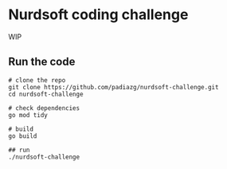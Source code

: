 # Nurdsoft coding challenge

WIP

## Run the code
```shell
# clone the repo
git clone https://github.com/padiazg/nurdsoft-challenge.git
cd nurdsoft-challenge

# check dependencies
go mod tidy

# build
go build

## run
./nurdsoft-challenge
```